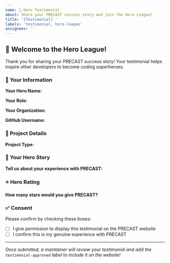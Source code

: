 ```yaml
---
name: 🦸 Hero Testimonial
about: Share your PRECAST success story and join the Hero League!
title: '[Testimonial] '
labels: 'testimonial, hero-league'
assignees: ''
---
```


## 🦸 Welcome to the Hero League!

Thank you for sharing your PRECAST success story! Your testimonial helps inspire other developers to become coding superheroes.

### 📝 Your Information

**Your Hero Name:** 
<!-- Your name as it should appear on the website -->

**Your Role:** 
<!-- e.g., Senior Developer, CTO, Indie Developer -->

**Your Organization:** 
<!-- Where you fight coding crimes -->

**GitHub Username:** 
<!-- For your avatar - e.g., johndoe (without @) -->

### 🚀 Project Details

**Project Type:** 
<!-- Select one: Full-Stack SaaS, E-commerce Platform, React + Node.js App, Enterprise Dashboard, Design System, Mobile PWA, API Service, Static Site, Other -->

### 💬 Your Hero Story

**Tell us about your experience with PRECAST:**
<!-- What problems did it solve? How did it help you? What features did you love? -->

### ⭐ Hero Rating

**How many stars would you give PRECAST?**
<!-- Choose one: ⭐⭐⭐⭐⭐ (5 stars), ⭐⭐⭐⭐ (4 stars), ⭐⭐⭐ (3 stars) -->

### ✅ Consent

Please confirm by checking these boxes:
- [ ] I give permission to display this testimonial on the PRECAST website
- [ ] I confirm this is my genuine experience with PRECAST

---
*Once submitted, a maintainer will review your testimonial and add the `testimonial-approved` label to include it on the website!*